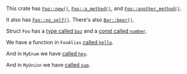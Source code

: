 <!-- cargo-rdme start -->

This crate has [`Foo::new()`](https://docs.rs/integration_test/latest/integration_test/struct.Foo.html#method.new), [`Foo::a_method()`](https://docs.rs/integration_test/latest/integration_test/struct.Foo.html#method.a_method),
and [`Foo::another_method()`](https://docs.rs/integration_test/latest/integration_test/struct.Foo.html#method.another_method).

It also has [`Foo::no_self()`](https://docs.rs/integration_test/latest/integration_test/struct.Foo.html#method.no_self).  There's also [`Bar::beer()`](https://docs.rs/integration_test/latest/integration_test/amod/struct.Bar.html#method.beer).

Struct `Foo` has a [type called `baz`](https://docs.rs/integration_test/latest/integration_test/struct.Foo.html#associatedtype.Baz) and a
[const called `number`](https://docs.rs/integration_test/latest/integration_test/struct.Foo.html#associatedconstant.number).

We have a function in `FooAlias` [called `hello`](https://docs.rs/integration_test/latest/integration_test/type.FooAlias.html#method.hello).

And in `MyEnum` we have [called `hey`](https://docs.rs/integration_test/latest/integration_test/enum.MyEnum.html#method.hey).

And in `MyUnion` we have [called `sup`](https://docs.rs/integration_test/latest/integration_test/union.MyUnion.html#method.sup).

<!-- cargo-rdme end -->
